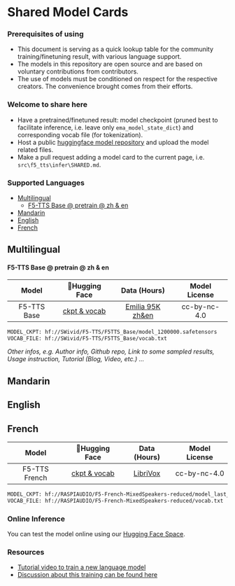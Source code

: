 <!-- omit in toc -->
# Shared Model Cards

<!-- omit in toc -->
### **Prerequisites of using**
- This document is serving as a quick lookup table for the community training/finetuning result, with various language support.
- The models in this repository are open source and are based on voluntary contributions from contributors.
- The use of models must be conditioned on respect for the respective creators. The convenience brought comes from their efforts.

<!-- omit in toc -->
### **Welcome to share here**
- Have a pretrained/finetuned result: model checkpoint (pruned best to facilitate inference, i.e. leave only `ema_model_state_dict`) and corresponding vocab file (for tokenization).
- Host a public [huggingface model repository](https://huggingface.co/new) and upload the model related files.
- Make a pull request adding a model card to the current page, i.e. `src\f5_tts\infer\SHARED.md`.

<!-- omit in toc -->
### Supported Languages
- [Multilingual](#multilingual)
    - [F5-TTS Base @ pretrain @ zh \& en](#f5-tts-base--pretrain--zh--en)
- [Mandarin](#mandarin)
- [English](#english)
- [French](#french)


## Multilingual

#### F5-TTS Base @ pretrain @ zh & en
|Model|🤗Hugging Face|Data (Hours)|Model License|
|:---:|:------------:|:-----------:|:-------------:|
|F5-TTS Base|[ckpt & vocab](https://huggingface.co/SWivid/F5-TTS/tree/main/F5TTS_Base)|[Emilia 95K zh&en](https://huggingface.co/datasets/amphion/Emilia-Dataset/tree/fc71e07)|cc-by-nc-4.0|

```bash
MODEL_CKPT: hf://SWivid/F5-TTS/F5TTS_Base/model_1200000.safetensors
VOCAB_FILE: hf://SWivid/F5-TTS/F5TTS_Base/vocab.txt
```
*Other infos, e.g. Author info, Github repo, Link to some sampled results, Usage instruction, Tutorial (Blog, Video, etc.) ...*

## Mandarin


## English

## French
|Model|🤗Hugging Face|Data (Hours)|Model License|
|:---:|:------------:|:-----------:|:-------------:|
|F5-TTS French|[ckpt & vocab](https://huggingface.co/RASPIAUDIO/F5-French-MixedSpeakers-reduced)|[LibriVox](https://librivox.org/)|cc-by-nc-4.0|

```bash
MODEL_CKPT: hf://RASPIAUDIO/F5-French-MixedSpeakers-reduced/model_last_reduced.pt
VOCAB_FILE: hf://RASPIAUDIO/F5-French-MixedSpeakers-reduced/vocab.txt
```
### Online Inference
You can test the model online using our [Hugging Face Space](https://huggingface.co/spaces/RASPIAUDIO/f5-tts_french).

### Resources
- [Tutorial video to train a new language model](https://www.youtube.com/watch?v=UO4usaOojys)
- [Discussion about this training can be found here](https://github.com/SWivid/F5-TTS/issues/434)


